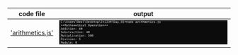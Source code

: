 | code file | output |
|-----------|--------|
|['arithmetics.js'](./codes/arithmetics.js)|![arithmetics.png](./outputs/arithmetics.png)|
